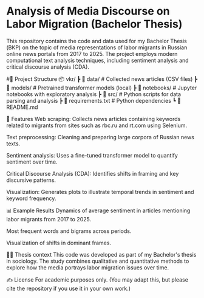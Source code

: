 # Analysis of Media Discourse on Labor Migration (Bachelor Thesis)

This repository contains the code and data used for my Bachelor Thesis (ВКР) on the topic of media representations of labor migrants in Russian online news portals from 2017 to 2025. The project employs modern computational text analysis techniques, including sentiment analysis and critical discourse analysis (CDA).

#📂 Project Structure
📦 vkr/
 ┣ 📂 data/            # Collected news articles (CSV files)
 ┣ 📂 models/          # Pretrained transformer models (local)
 ┣ 📂 notebooks/       # Jupyter notebooks with exploratory analysis
 ┣ 📂 src/             # Python scripts for data parsing and analysis
 ┣ 📜 requirements.txt # Python dependencies
 ┗ 📜 README.md


🚀 Features
Web scraping: Collects news articles containing keywords related to migrants from sites such as rbc.ru and rt.com using Selenium.

Text preprocessing: Cleaning and preparing large corpora of Russian news texts.

Sentiment analysis: Uses a fine-tuned transformer model to quantify sentiment over time.

Critical Discourse Analysis (CDA): Identifies shifts in framing and key discursive patterns.

Visualization: Generates plots to illustrate temporal trends in sentiment and keyword frequency.


📊 Example Results
Dynamics of average sentiment in articles mentioning labor migrants from 2017 to 2025.

Most frequent words and bigrams across periods.

Visualization of shifts in dominant frames.

👨‍🎓 Thesis context
This code was developed as part of my Bachelor's thesis in sociology. The study combines qualitative and quantitative methods to explore how the media portrays labor migration issues over time.

✍ License
For academic purposes only.
(You may adapt this, but please cite the repository if you use it in your own work.)

